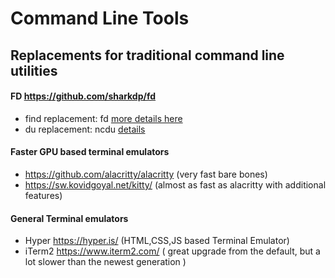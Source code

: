 # Command Line Tools

## Replacements for traditional command line utilities

#### FD https://github.com/sharkdp/fd

- find replacement: fd [more details here](fd-find-replacement.txt)
- du replacement: ncdu [details](https://dev.yorhel.nl/ncdu)

#### Faster GPU based terminal emulators

- https://github.com/alacritty/alacritty (very fast bare bones)
- https://sw.kovidgoyal.net/kitty/ (almost as fast as alacritty with additional features)

#### General Terminal emulators

- Hyper https://hyper.is/ (HTML,CSS,JS based Terminal Emulator)
- iTerm2 https://www.iterm2.com/ ( great upgrade from the default, but a lot slower than the newest generation )
